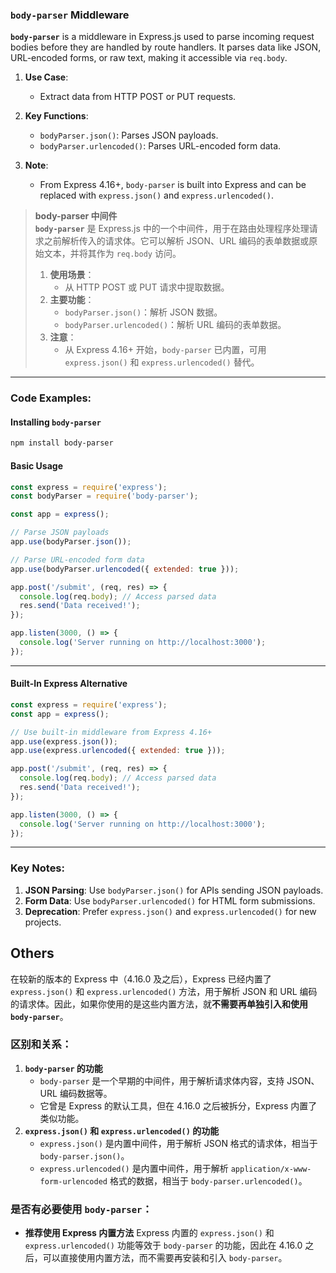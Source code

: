 ### `body-parser` Middleware  

**`body-parser`** is a middleware in Express.js used to parse incoming request bodies before they are handled by route handlers. It parses data like JSON, URL-encoded forms, or raw text, making it accessible via `req.body`.  

1. **Use Case**:  
   - Extract data from HTTP POST or PUT requests.  

2. **Key Functions**:  
   - `bodyParser.json()`: Parses JSON payloads.  
   - `bodyParser.urlencoded()`: Parses URL-encoded form data.  

3. **Note**:  
   - From Express 4.16+, `body-parser` is built into Express and can be replaced with `express.json()` and `express.urlencoded()`.

> **body-parser 中间件**  
> **`body-parser`** 是 Express.js 中的一个中间件，用于在路由处理程序处理请求之前解析传入的请求体。它可以解析 JSON、URL 编码的表单数据或原始文本，并将其作为 `req.body` 访问。  
> 1. **使用场景**：  
>    - 从 HTTP POST 或 PUT 请求中提取数据。  
> 2. **主要功能**：  
>    - `bodyParser.json()`：解析 JSON 数据。  
>    - `bodyParser.urlencoded()`：解析 URL 编码的表单数据。  
> 3. **注意**：  
>    - 从 Express 4.16+ 开始，`body-parser` 已内置，可用 `express.json()` 和 `express.urlencoded()` 替代。  

---

### Code Examples:

#### **Installing `body-parser`**
```bash
npm install body-parser
```

#### **Basic Usage**

<audio src="C:\Users\10691\Downloads\这段代码展示了如何使用 `bo.mp3"></audio>

```javascript
const express = require('express');
const bodyParser = require('body-parser');

const app = express();

// Parse JSON payloads
app.use(bodyParser.json());

// Parse URL-encoded form data
app.use(bodyParser.urlencoded({ extended: true }));

app.post('/submit', (req, res) => {
  console.log(req.body); // Access parsed data
  res.send('Data received!');
});

app.listen(3000, () => {
  console.log('Server running on http://localhost:3000');
});
```

---

#### **Built-In Express Alternative**
```javascript
const express = require('express');
const app = express();

// Use built-in middleware from Express 4.16+
app.use(express.json());
app.use(express.urlencoded({ extended: true }));

app.post('/submit', (req, res) => {
  console.log(req.body); // Access parsed data
  res.send('Data received!');
});

app.listen(3000, () => {
  console.log('Server running on http://localhost:3000');
});
```

---

### Key Notes:  
1. **JSON Parsing**: Use `bodyParser.json()` for APIs sending JSON payloads.  
2. **Form Data**: Use `bodyParser.urlencoded()` for HTML form submissions.  
3. **Deprecation**: Prefer `express.json()` and `express.urlencoded()` for new projects.

## Others

在较新的版本的 Express 中（4.16.0 及之后），Express 已经内置了 `express.json()` 和 `express.urlencoded()` 方法，用于解析 JSON 和 URL 编码的请求体。因此，如果你使用的是这些内置方法，就**不需要再单独引入和使用 `body-parser`**。

### 区别和关系：

1. **`body-parser` 的功能**
   - `body-parser` 是一个早期的中间件，用于解析请求体内容，支持 JSON、URL 编码数据等。
   - 它曾是 Express 的默认工具，但在 4.16.0 之后被拆分，Express 内置了类似功能。
2. **`express.json()` 和 `express.urlencoded()` 的功能**
   - `express.json()` 是内置中间件，用于解析 JSON 格式的请求体，相当于 `body-parser.json()`。
   - `express.urlencoded()` 是内置中间件，用于解析 `application/x-www-form-urlencoded` 格式的数据，相当于 `body-parser.urlencoded()`。

### 是否有必要使用 `body-parser`：

- **推荐使用 Express 内置方法**
  Express 内置的 `express.json()` 和 `express.urlencoded()` 功能等效于 `body-parser` 的功能，因此在 4.16.0 之后，可以直接使用内置方法，而不需要再安装和引入 `body-parser`。